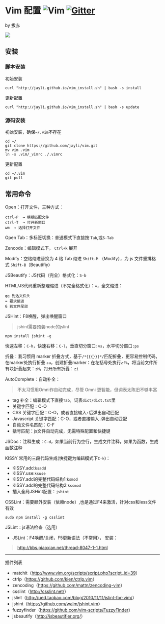 # Vim 配置  ![Vim](https://img.shields.io/badge/vim-awesome-brightgreen.svg) [![Gitter](https://img.shields.io/badge/gitter-join%20chat-yellowgreen.svg)](https://gitter.im/jayli/vim?utm_source=badge&utm_medium=badge&utm_campaign=pr-badge&utm_content=body_badge) 

by 拔赤 


![](https://gw.alicdn.com/tfs/TB1uVEntWAoBKNjSZSyXXaHAVXa-2224-1364.png)

## 安装

### 脚本安装

初始安装

	curl "http://jayli.github.io/vim_install.sh" | bash -s install

更新配置

	curl "http://jayli.github.io/vim_install.sh" | bash -s update 

### 源码安装

初始安装，确保`~/.vim`不存在

	cd ~/
	git clone https://github.com/jayli/vim.git
	mv vim .vim
	ln -s .vim/_vimrc ./.vimrc

更新配置

	cd ~/.vim
	git pull

## 常用命令

Open：打开文件，三种方式：

	ctrl-P	→ 模糊匹配文件
	ctrl-T	→ 打开新窗口
	wm	→ 选择打开文件

Open Tab：多标签切换：普通模式下直接按 `Tab`,或`S-Tab`

Zencode：编辑模式下， `Ctrl+k` 展开

Modify：空格缩进替换为 4 格 Tab 缩进 `Shift-M` （Modify），为 js 文件重排格式 `Shift-B`（Beautifiy）

JSBeautify：JS代码（完全）格式化：`S-b`

HTML/JS代码重新整理缩进（不完全格式化）：`=`，全文缩进：

	gg 到达文件头
	= 要求缩进
	G 到文件尾部

 JSHint：F8唤醒，弹出唤醒窗口

> jshint需要预装node的jslint

	npm install jshint -g

快速左移：`C-h`，快速右移：`C-l`，垂直切分窗口`:vs`，水平切分窗口`:ps`

折叠：我习惯用 marker 折叠方式，基于`/*{{{}}}*/`匹配折叠，更容易控制代码，在marker处执行折叠 `za`，创建折叠marker：在花括号处执行`zf%`，将当前文件所有块折叠起来：`zM`，打开所有折叠：`zi`

AutoComplete：自动补全：

> 不太习惯用Omni作自动完成，尽管 Omni 更智能，但词表太陈旧不够丰富

- tag 补全：编辑模式下直接`Tab`，词表`dict/dict.txt`里
- 关键字匹配：C-O
- CSS 关键字匹配：C-O，或者直接输入`:`后弹出自动匹配
- Javascript 关键字匹配：C-O，或者直接输入`.`弹出自动匹配
- 自动文件名匹配：C-F
- 括号匹配：js文件自动完成，无需特殊配置和快捷键

JSDoc：注释生成：`C-d`，如果当前行为空行，生成文件注释，如果为函数，生成函数注释

KISSY 常用的三段代码生成(快捷键为编辑模式下`C-k`)：

- KISSY.add:`ksadd`
- KISSY.use:`ksuse`
- KISSY.add的完整代码结构1:`ksmod`
- KISSY.add的完整代码结构2:`kssmod`
- 插入全局JSHint配置：`jshint`

CSSLint：需要额外安装（依赖node）,也是通过F4来激活，针对css和less文件有效

	sudo npm install -g csslint

JSLint：js语法检查（选用）

- JSLint：F4唤醒/关闭，F5更新语法（不常用）， 安装：

> <http://bbs.piaoxian.net/thread-8047-1-1.html>

------

插件列表

- matchit（<http://www.vim.org/scripts/script.php?script_id=39>）
- ctrlp（<https://github.com/kien/ctrlp.vim>）
- zencoding（<https://github.com/mattn/zencoding-vim>）
- csslint（<http://csslint.net/>）
- jslint（<http://ued.taobao.com/blog/2010/11/11/jslint-for-vim/>）
- jshint（<https://github.com/walm/jshint.vim>）
- fuzzyfinder（<https://github.com/vim-scripts/FuzzyFinder>）
- jsbeautify（<http://jsbeautifier.org/>）

